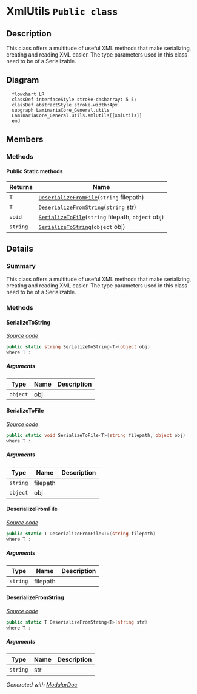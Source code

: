 # XmlUtils `Public class`

## Description
This class offers a multitude of useful XML methods that make serializing, creating and
            reading XML easier. The type parameters used in this class need to be of a Serializable.

## Diagram
```mermaid
  flowchart LR
  classDef interfaceStyle stroke-dasharray: 5 5;
  classDef abstractStyle stroke-width:4px
  subgraph LaminariaCore_General.utils
  LaminariaCore_General.utils.XmlUtils[[XmlUtils]]
  end
```

## Members
### Methods
#### Public Static methods
| Returns | Name |
| --- | --- |
| `T` | [`DeserializeFromFile`](#deserializefromfile)(`string` filepath) |
| `T` | [`DeserializeFromString`](#deserializefromstring)(`string` str) |
| `void` | [`SerializeToFile`](#serializetofile)(`string` filepath, `object` obj) |
| `string` | [`SerializeToString`](#serializetostring)(`object` obj) |

## Details
### Summary
This class offers a multitude of useful XML methods that make serializing, creating and
            reading XML easier. The type parameters used in this class need to be of a Serializable.

### Methods
#### SerializeToString
[*Source code*](https://github.com///blob//C#/LaminariaCore-General/utils/XmlUtils.cs#L34)
```csharp
public static string SerializeToString<T>(object obj)
where T : 
```
##### Arguments
| Type | Name | Description |
| --- | --- | --- |
| `object` | obj |   |

#### SerializeToFile
[*Source code*](https://github.com///blob//C#/LaminariaCore-General/utils/XmlUtils.cs#L34)
```csharp
public static void SerializeToFile<T>(string filepath, object obj)
where T : 
```
##### Arguments
| Type | Name | Description |
| --- | --- | --- |
| `string` | filepath |   |
| `object` | obj |   |

#### DeserializeFromFile
[*Source code*](https://github.com///blob//C#/LaminariaCore-General/utils/XmlUtils.cs#L34)
```csharp
public static T DeserializeFromFile<T>(string filepath)
where T : 
```
##### Arguments
| Type | Name | Description |
| --- | --- | --- |
| `string` | filepath |   |

#### DeserializeFromString
[*Source code*](https://github.com///blob//C#/LaminariaCore-General/utils/XmlUtils.cs#L34)
```csharp
public static T DeserializeFromString<T>(string str)
where T : 
```
##### Arguments
| Type | Name | Description |
| --- | --- | --- |
| `string` | str |   |

*Generated with* [*ModularDoc*](https://github.com/hailstorm75/ModularDoc)
